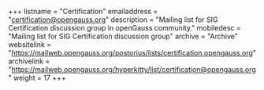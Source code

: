 +++
listname = "Certification"
emailaddress = "certification@opengauss.org"
description = "Mailing list for SIG Certification discussion group in openGauss community."
mobiledesc = "Mailing list for SIG Certification discussion group"
archive = "Archive"
websitelink = "https://mailweb.opengauss.org/postorius/lists/certification.opengauss.org"
archivelink = "https://mailweb.opengauss.org/hyperkitty/list/certification@opengauss.org"
weight =  17
+++